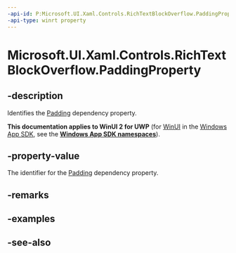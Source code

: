```yaml
---
-api-id: P:Microsoft.UI.Xaml.Controls.RichTextBlockOverflow.PaddingProperty
-api-type: winrt property
---
```


<!-- Property syntax
public Windows.UI.Xaml.DependencyProperty PaddingProperty { get; }
-->

# Microsoft.UI.Xaml.Controls.RichTextBlockOverflow.PaddingProperty

## -description
Identifies the [Padding](richtextblockoverflow_padding.md) dependency property.

**This documentation applies to WinUI 2 for UWP** (for [WinUI](/windows/apps/winui/winui3/) in the [Windows App SDK](/windows/apps/windows-app-sdk/), see the **[Windows App SDK namespaces](/windows/windows-app-sdk/api/winrt/)**).

## -property-value
The identifier for the [Padding](richtextblockoverflow_padding.md) dependency property.

## -remarks

## -examples

## -see-also

